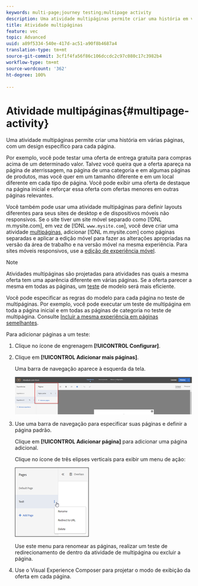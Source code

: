 ```yaml
---
keywords: multi-page;journey testing;multipage activity
description: Uma atividade multipáginas permite criar uma história em várias páginas, com um design específico para cada página.
title: Atividade multipáginas
feature: vec
topic: Advanced
uuid: a89f5334-540e-417d-ac51-a90f8b4687a4
translation-type: tm+mt
source-git-commit: 3cf1f4fa56f86c106dccdc2c97c080c17c3982b4
workflow-type: tm+mt
source-wordcount: '362'
ht-degree: 100%

---
```



# Atividade multipáginas{#multipage-activity}

Uma atividade multipáginas permite criar uma história em várias páginas, com um design específico para cada página.

Por exemplo, você pode testar uma oferta de entrega gratuita para compras acima de um determinado valor. Talvez você queira que a oferta apareça na página de aterrissagem, na página de uma categoria e em algumas páginas de produtos, mas você quer em um tamanho diferente e em um local diferente em cada tipo de página. Você pode exibir uma oferta de destaque na página inicial e reforçar essa oferta com ofertas menores em outras páginas relevantes.

Você também pode usar uma atividade multipáginas para definir layouts diferentes para seus sites de desktop e de dispositivos móveis não responsivos. Se o site tiver um site móvel separado como [!DNL m.mysite.com], em vez de [!DNL `www.mysite.com`], você deve criar uma atividade [multipáginas](../../c-experiences/c-visual-experience-composer/multipage-activity.md#concept_277E096063E14813AC5D8EDFA1D2ED48), adicionar [!DNL m.mysite.com] como páginas separadas e aplicar a edição móvel para fazer as alterações apropriadas na versão da área de trabalho e na versão móvel na mesma experiência. Para sites móveis responsivos, use a [edição de experiência móvel](../../c-experiences/c-visual-experience-composer/mobile-viewports.md#concept_8E45527C4ABC41D59AA3553BEDC76FA5).

>[!NOTE]
>
>Atividades multipáginas são projetadas para atividades nas quais a mesma oferta tem uma aparência diferente em várias páginas. Se a oferta parecer a mesma em todas as páginas, um [teste](../../c-experiences/c-visual-experience-composer/temtest.md#task_2539D51A18044F82B0D9895636546781) de modelo será mais eficiente.

Você pode especificar as regras do modelo para cada página no teste de multipáginas. Por exemplo, você pode executar um teste de multipágina em toda a página inicial e em todas as páginas de categoria no teste de multipágina. Consulte [Incluir a mesma experiência em páginas semelhantes](../../c-experiences/c-visual-experience-composer/temtest.md#task_2539D51A18044F82B0D9895636546781).

Para adicionar páginas a um teste:

1. Clique no ícone de engrenagem **[!UICONTROL Configurar]**.
1. Clique em **[!UICONTROL Adicionar mais páginas]**.

   Uma barra de navegação aparece à esquerda da tela.

   ![](assets/multipage_nav.png)

1. Use uma barra de navegação para especificar suas páginas e definir a página padrão.

   Clique em **[!UICONTROL Adicionar página]** para adicionar uma página adicional.

   Clique no ícone de três elipses verticais para exibir um menu de ação:

   ![](assets/multipage_menu.png)

   Use este menu para renomear as páginas, realizar um teste de redirecionamento de dentro da atividade de multipágina ou excluir a página.

1. Use o Visual Experience Composer para projetar o modo de exibição da oferta em cada página.

